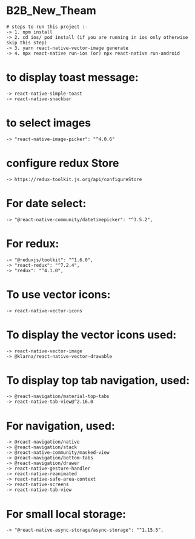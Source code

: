 # B2B_New_Theam

    # steps to run this project :-
    -> 1. npm install
    -> 2. cd ios/ pod install (if you are running in ios only otherwise skip this step)
    -> 3. yarn react-native-vector-image generate
    -> 4. npx react-native run-ios (or) npx react-native run-android

# to display toast message:
    -> react-native-simple-toast
    -> react-native-snackbar

# to select images
    -> "react-native-image-picker": "^4.0.6"

# configure redux Store
    -> https://redux-toolkit.js.org/api/configureStore

# For date select:
    -> "@react-native-community/datetimepicker": "^3.5.2",

# For redux:
    -> "@reduxjs/toolkit": "^1.6.0",
    -> "react-redux": "^7.2.4",
    -> "redux": "^4.1.0",

# To use vector icons:
    -> react-native-vector-icons

# To display the vector icons used:
    -> react-native-vector-image
    -> @klarna/react-native-vector-drawable

# To display top tab navigation, used:
    -> @react-navigation/material-top-tabs
    -> react-native-tab-view@^2.16.0

# For navigation, used:
    -> @react-navigation/native
    -> @react-navigation/stack
    -> @react-native-community/masked-view
    -> @react-navigation/bottom-tabs
    -> @react-navigation/drawer
    -> react-native-gesture-handler
    -> react-native-reanimated
    -> react-native-safe-area-context
    -> react-native-screens
    -> react-native-tab-view

# For small local storage:
    -> "@react-native-async-storage/async-storage": "^1.15.5",